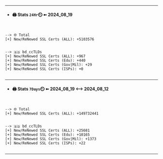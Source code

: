 

---
- #### 🖨️ **Stats** `24Hr`⏲️ ➼ 2024_08_19
```console


--> 🌐 Total
[+] New/ReNewed SSL Certs (ALL): +5103576


--> 🇧🇩 bd_ccTLDs
[+] New/ReNewed SSL Certs (ALL): +967
[+] New/ReNewed SSL Certs (Edu): +440
[+] New/ReNewed SSL Certs (Gov|Mil): +29
[+] New/ReNewed SSL Certs (ISPs): +0


```

---
- #### 🖨️ **Stats** `7Days`⏲️ ➼ 2024_08_19 <--> 2024_08_12
```console


--> 🌐 Total
[+] New/ReNewed SSL Certs (ALL): +149732441


--> 🇧🇩 bd_ccTLDs
[+] New/ReNewed SSL Certs (ALL): +25681
[+] New/ReNewed SSL Certs (Edu): +10165
[+] New/ReNewed SSL Certs (Gov|Mil): +1373
[+] New/ReNewed SSL Certs (ISPs): +22


```

---


